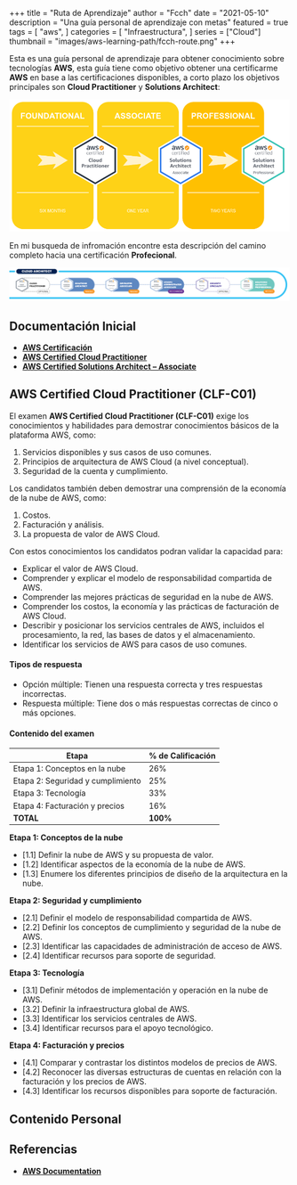 +++
title = "Ruta de Aprendizaje"
author = "Fcch"
date = "2021-05-10"
description = "Una guía personal de aprendizaje con metas"
featured = true
tags = [
  "aws",
]
categories = [
    "Infraestructura",
]
series = ["Cloud"]
thumbnail = "images/aws-learning-path/fcch-route.png"
+++

Esta es una guía personal de aprendizaje para obtener conocimiento sobre tecnologías **AWS**, esta guía tiene como objetivo obtener una certificarme **AWS** en base a las certificaciones disponibles, a corto plazo los objetivos principales son **Cloud Practitioner** y **Solutions Architect**: 

![](/images/aws-learning-path/fcch-route.png)

En mi busqueda de infromación encontre esta descripción del camino completo hacia una certificación **Profecional**.

![](/images/aws-learning-path/aws-route-complete.png)

## Documentación Inicial

- [**AWS Certificación**](https://aws.amazon.com/certification/)
- [**AWS Certified Cloud Practitioner**](https://aws.amazon.com/certification/certified-cloud-practitioner/)
- [**AWS Certified Solutions Architect – Associate**](https://aws.amazon.com/certification/certified-solutions-architect-associate/)

## AWS Certified Cloud Practitioner (CLF-C01)

El examen **AWS Certified Cloud Practitioner (CLF-C01)** exige los conocimientos y habilidades para demostrar conocimientos básicos de la plataforma AWS, como: 

1. Servicios disponibles y sus casos de uso comunes.
2. Principios de arquitectura de AWS Cloud (a nivel conceptual).
3. Seguridad de la cuenta y cumplimiento.

Los candidatos también deben demostrar una comprensión de la economía de la nube de AWS, como: 

1. Costos.
2. Facturación y análisis.
3. La propuesta de valor de AWS Cloud.

Con estos conocimientos los candidatos podran validar la capacidad para: 

- Explicar el valor de AWS Cloud.
- Comprender y explicar el modelo de responsabilidad compartida de AWS.
- Comprender las mejores prácticas de seguridad en la nube de AWS.
- Comprender los costos, la economía y las prácticas de facturación de AWS Cloud.
- Describir y posicionar los servicios centrales de AWS, incluidos el procesamiento, la red, las bases de datos y el almacenamiento.
- Identificar los servicios de AWS para casos de uso comunes.

#### Tipos de respuesta

- Opción múltiple: Tienen una respuesta correcta y tres respuestas incorrectas.
- Respuesta múltiple: Tiene dos o más respuestas correctas de cinco o más opciones.

#### Contenido del examen

| **Etapa**                         | **% de Calificación** |
| --------------------------------- | --------------------- |
| Etapa 1: Conceptos en la nube     | 26%                   |
| Etapa 2: Seguridad y cumplimiento | 25%                   |
| Etapa 3: Tecnología               | 33%                   |
| Etapa 4: Facturación y precios    | 16%                   |
| **TOTAL**                         | **100%**              |


**Etapa 1: Conceptos de la nube**

- [1.1] Definir la nube de AWS y su propuesta de valor.
- [1.2] Identificar aspectos de la economía de la nube de AWS.
- [1.3] Enumere los diferentes principios de diseño de la arquitectura en la nube.

**Etapa 2: Seguridad y cumplimiento**

- [2.1] Definir el modelo de responsabilidad compartida de AWS.
- [2.2] Definir los conceptos de cumplimiento y seguridad de la nube de AWS.
- [2.3] Identificar las capacidades de administración de acceso de AWS.
- [2.4] Identificar recursos para soporte de seguridad.

**Etapa 3: Tecnología**

- [3.1] Definir métodos de implementación y operación en la nube de AWS.
- [3.2] Definir la infraestructura global de AWS.
- [3.3] Identificar los servicios centrales de AWS.
- [3.4] Identificar recursos para el apoyo tecnológico.

**Etapa 4: Facturación y precios**

- [4.1] Comparar y contrastar los distintos modelos de precios de AWS.
- [4.2] Reconocer las diversas estructuras de cuentas en relación con la facturación y los precios de AWS.
- [4.3] Identificar los recursos disponibles para soporte de facturación.

## Contenido Personal

## Referencias

- [**AWS Documentation**](https://docs.aws.amazon.com/)